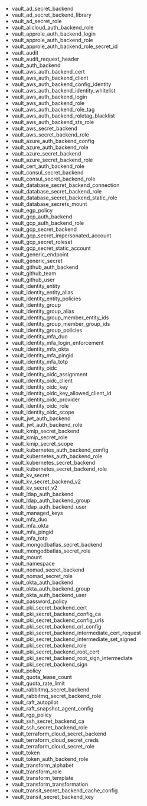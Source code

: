 - vault_ad_secret_backend
- vault_ad_secret_backend_library
- vault_ad_secret_role
- vault_alicloud_auth_backend_role
- vault_approle_auth_backend_login
- vault_approle_auth_backend_role
- vault_approle_auth_backend_role_secret_id
- vault_audit
- vault_audit_request_header
- vault_auth_backend
- vault_aws_auth_backend_cert
- vault_aws_auth_backend_client
- vault_aws_auth_backend_config_identity
- vault_aws_auth_backend_identity_whitelist
- vault_aws_auth_backend_login
- vault_aws_auth_backend_role
- vault_aws_auth_backend_role_tag
- vault_aws_auth_backend_roletag_blacklist
- vault_aws_auth_backend_sts_role
- vault_aws_secret_backend
- vault_aws_secret_backend_role
- vault_azure_auth_backend_config
- vault_azure_auth_backend_role
- vault_azure_secret_backend
- vault_azure_secret_backend_role
- vault_cert_auth_backend_role
- vault_consul_secret_backend
- vault_consul_secret_backend_role
- vault_database_secret_backend_connection
- vault_database_secret_backend_role
- vault_database_secret_backend_static_role
- vault_database_secrets_mount
- vault_egp_policy
- vault_gcp_auth_backend
- vault_gcp_auth_backend_role
- vault_gcp_secret_backend
- vault_gcp_secret_impersonated_account
- vault_gcp_secret_roleset
- vault_gcp_secret_static_account
- vault_generic_endpoint
- vault_generic_secret
- vault_github_auth_backend
- vault_github_team
- vault_github_user
- vault_identity_entity
- vault_identity_entity_alias
- vault_identity_entity_policies
- vault_identity_group
- vault_identity_group_alias
- vault_identity_group_member_entity_ids
- vault_identity_group_member_group_ids
- vault_identity_group_policies
- vault_identity_mfa_duo
- vault_identity_mfa_login_enforcement
- vault_identity_mfa_okta
- vault_identity_mfa_pingid
- vault_identity_mfa_totp
- vault_identity_oidc
- vault_identity_oidc_assignment
- vault_identity_oidc_client
- vault_identity_oidc_key
- vault_identity_oidc_key_allowed_client_id
- vault_identity_oidc_provider
- vault_identity_oidc_role
- vault_identity_oidc_scope
- vault_jwt_auth_backend
- vault_jwt_auth_backend_role
- vault_kmip_secret_backend
- vault_kmip_secret_role
- vault_kmip_secret_scope
- vault_kubernetes_auth_backend_config
- vault_kubernetes_auth_backend_role
- vault_kubernetes_secret_backend
- vault_kubernetes_secret_backend_role
- vault_kv_secret
- vault_kv_secret_backend_v2
- vault_kv_secret_v2
- vault_ldap_auth_backend
- vault_ldap_auth_backend_group
- vault_ldap_auth_backend_user
- vault_managed_keys
- vault_mfa_duo
- vault_mfa_okta
- vault_mfa_pingid
- vault_mfa_totp
- vault_mongodbatlas_secret_backend
- vault_mongodbatlas_secret_role
- vault_mount
- vault_namespace
- vault_nomad_secret_backend
- vault_nomad_secret_role
- vault_okta_auth_backend
- vault_okta_auth_backend_group
- vault_okta_auth_backend_user
- vault_password_policy
- vault_pki_secret_backend_cert
- vault_pki_secret_backend_config_ca
- vault_pki_secret_backend_config_urls
- vault_pki_secret_backend_crl_config
- vault_pki_secret_backend_intermediate_cert_request
- vault_pki_secret_backend_intermediate_set_signed
- vault_pki_secret_backend_role
- vault_pki_secret_backend_root_cert
- vault_pki_secret_backend_root_sign_intermediate
- vault_pki_secret_backend_sign
- vault_policy
- vault_quota_lease_count
- vault_quota_rate_limit
- vault_rabbitmq_secret_backend
- vault_rabbitmq_secret_backend_role
- vault_raft_autopilot
- vault_raft_snapshot_agent_config
- vault_rgp_policy
- vault_ssh_secret_backend_ca
- vault_ssh_secret_backend_role
- vault_terraform_cloud_secret_backend
- vault_terraform_cloud_secret_creds
- vault_terraform_cloud_secret_role
- vault_token
- vault_token_auth_backend_role
- vault_transform_alphabet
- vault_transform_role
- vault_transform_template
- vault_transform_transformation
- vault_transit_secret_backend_cache_config
- vault_transit_secret_backend_key
